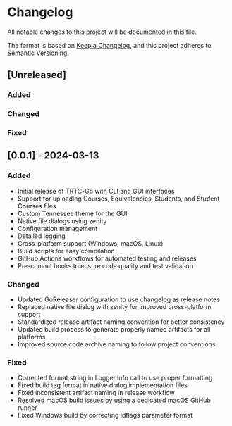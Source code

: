 # Changelog

All notable changes to this project will be documented in this file.

The format is based on [Keep a Changelog](https://keepachangelog.com/en/1.0.0/),
and this project adheres to [Semantic Versioning](https://semver.org/spec/v2.0.0.html).

## [Unreleased]

### Added

### Changed

### Fixed

## [0.0.1] - 2024-03-13

### Added
- Initial release of TRTC-Go with CLI and GUI interfaces
- Support for uploading Courses, Equivalencies, Students, and Student Courses files
- Custom Tennessee theme for the GUI
- Native file dialogs using zenity
- Configuration management
- Detailed logging
- Cross-platform support (Windows, macOS, Linux)
- Build scripts for easy compilation
- GitHub Actions workflows for automated testing and releases
- Pre-commit hooks to ensure code quality and test validation

### Changed
- Updated GoReleaser configuration to use changelog as release notes
- Replaced native file dialog with zenity for improved cross-platform support
- Standardized release artifact naming convention for better consistency
- Updated build process to generate properly named artifacts for all platforms
- Improved source code archive naming to follow project conventions

### Fixed 
- Corrected format string in Logger.Info call to use proper formatting
- Fixed build tag format in native dialog implementation files
- Fixed inconsistent artifact naming in release workflow
- Resolved macOS build issues by using a dedicated macOS GitHub runner
- Fixed Windows build by correcting ldflags parameter format